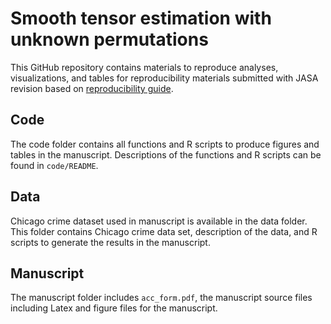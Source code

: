 Smooth tensor estimation with unknown permutations
================

This GitHub repository contains materials to reproduce analyses, visualizations, and
tables for reproducibility materials submitted with JASA revision based on [reproducibility
guide](https://jasa-acs.github.io/repro-guide).


## Code

The code folder contains all functions and R scripts to produce figures and tables in the manuscript.
Descriptions of the functions and R scripts can be found in `code/README`.


## Data

Chicago crime dataset used in manuscript is available in the data folder. This folder contains Chicago crime data set, description of the data, and R scripts to generate the results in the manuscript.


## Manuscript

The manuscript folder includes `acc_form.pdf`, the manuscript source files including Latex and figure files for the manuscript.


